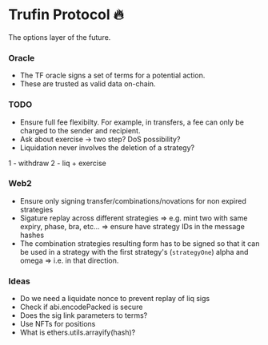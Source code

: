 # Trufin Protocol 🔥

The options layer of the future.

### Oracle

- The TF oracle signs a set of terms for a potential action.
- These are trusted as valid data on-chain.

### TODO

- Ensure full fee flexibilty. For example, in transfers, a fee can only be charged to the sender and recipient.
- Ask about exercise -> two step? DoS possibility?
- Liquidation never involves the deletion of a strategy?

1 - withdraw
2 - liq + exercise

### Web2

- Ensure only signing transfer/combinations/novations for non expired strategies
- Sigature replay across different strategies => e.g. mint two with same expiry, phase, bra, etc... => ensure have strategy IDs in the message hashes
- The combination strategies resulting form has to be signed so that it can be used in a strategy with the first strategy's (`strategyOne`) alpha and omega => i.e. in that direction.

### Ideas

- Do we need a liquidate nonce to prevent replay of liq sigs
- Check if abi.encodePacked is secure
- Does the sig link parameters to terms?
- Use NFTs for positions
- What is ethers.utils.arrayify(hash)?
